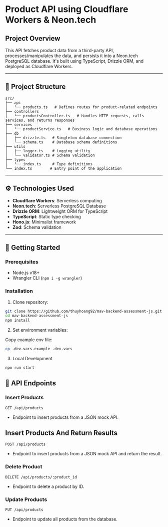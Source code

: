 # Product API using Cloudflare Workers & Neon.tech

## Project Overview

This API fetches product data from a third-party API, processes/manipulates the data, and persists it into a Neon.tech PostgreSQL database. It's built using TypeScript, Drizzle ORM, and deployed as Cloudflare Workers.

---

## 📂 Project Structure

```
src/
├── api
│   └── products.ts   # Defines routes for product-related endpoints
├── controllers
│   └── productsController.ts   # Handles HTTP requests, calls services, and returns responses
├── services
│   └── productService.ts   # Business logic and database operations
├── db
│   ├── drizzle.ts   # Singleton database connection
│   └── schema.ts    # Database schema definitions
├── utils
│   ├── logger.ts    # Logging utility
│   └── validator.ts # Schema validation
├── types
│   └── index.ts     # Type definitions
└── index.ts        # Entry point of the application
```

---

## ⚙️ Technologies Used

- **Cloudflare Workers**: Serverless computing
- **Neon.tech**: Serverless PostgreSQL Database
- **Drizzle ORM**: Lightweight ORM for TypeScript
- **TypeScript**: Static type checking
- **Hono.js**: Minimalist framework
- **Zod**: Schema validation

---

## 🚀 Getting Started

### Prerequisites

- Node.js v18+
- Wrangler CLI (`npm i -g wrangler`)

### Installation

1. Clone repository:

```bash
git clone https://github.com/thuyhoang92/mav-backend-assessment-js.git
cd mav-backend-assessment-js
npm install
```

2. Set environment variables:

Copy example env file:

```bash
cp .dev.vars.example .dev.vars
```

3. Local Development

```bash
npm run start
```

## 🔑 API Endpoints

### Insert Products

```http
GET /api/products
```
- Endpoint to insert products from a JSON mock API.

## Insert Products And Return Results

```http
POST /api/products
```
- Endpoint to insert products from a JSON mock API and return the result.

### Delete Product

```http
DELETE /api/products/:product_id
```
- Endpoint to delete a product by ID.

### Update Products

```http
PUT /api/products
```
- Endpoint to update all products from the database.
